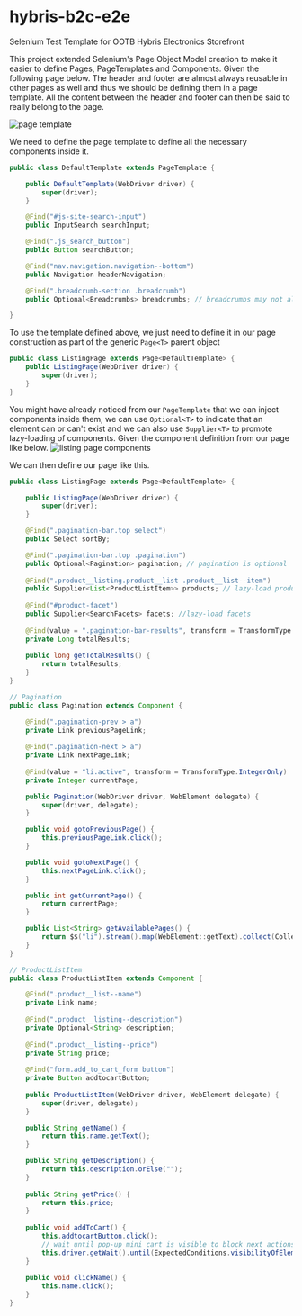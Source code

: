 # hybris-b2c-e2e
Selenium Test Template for OOTB Hybris Electronics Storefront

This project extended Selenium's Page Object Model creation to make it easier to define Pages, PageTemplates and Components. Given the following page below. The header and footer are almost always reusable in other pages as well and thus we should be defining them in a page template. All the content between the header and footer can then be said to really belong to the page. 

![page template](https://github.com/codezombies/hybris-b2c-e2e/blob/master/docs/images/listingpage_template.png)

We need to define the page template to define all the necessary components inside it.
```java
public class DefaultTemplate extends PageTemplate {

    public DefaultTemplate(WebDriver driver) {
        super(driver);
    }

    @Find("#js-site-search-input")
    public InputSearch searchInput;

    @Find(".js_search_button")
    public Button searchButton;

    @Find("nav.navigation.navigation--bottom")
    public Navigation headerNavigation;

    @Find(".breadcrumb-section .breadcrumb")
    public Optional<Breadcrumbs> breadcrumbs; // breadcrumbs may not always be visible on all the pages, e.g. homepage

}
```

To use the template defined above, we just need to define it in our page construction as part of the generic `Page<T>` parent object
```java
public class ListingPage extends Page<DefaultTemplate> {
    public ListingPage(WebDriver driver) {
        super(driver);
    }
}

```

You might have already noticed from our `PageTemplate` that we can inject components inside them, we can use `Optional<T>` to indicate that an element can or can't exist and we can also use `Supplier<T>` to promote lazy-loading of components. Given the component definition from our page like below.
![listing page components](https://github.com/codezombies/hybris-b2c-e2e/blob/master/docs/images/listingpage_components.png)

We can then define our page like this.
```java
public class ListingPage extends Page<DefaultTemplate> {

    public ListingPage(WebDriver driver) {
        super(driver);
    }

    @Find(".pagination-bar.top select")
    public Select sortBy;

    @Find(".pagination-bar.top .pagination")
    public Optional<Pagination> pagination; // pagination is optional
            
    @Find(".product__listing.product__list .product__list--item")
    public Supplier<List<ProductListItem>> products; // lazy-load products
 
    @Find("#product-facet")
    public Supplier<SearchFacets> facets; //lazy-load facets
    
    @Find(value = ".pagination-bar-results", transform = TransformType.LongOnly)
    private Long totalResults;
    
    public long getTotalResults() {
        return totalResults;
    }   
}

// Pagination
public class Pagination extends Component {

    @Find(".pagination-prev > a")
    private Link previousPageLink;
    
    @Find(".pagination-next > a")
    private Link nextPageLink;
    
    @Find(value = "li.active", transform = TransformType.IntegerOnly)
    private Integer currentPage;

    public Pagination(WebDriver driver, WebElement delegate) {
        super(driver, delegate);
    }

    public void gotoPreviousPage() {
        this.previousPageLink.click();
    }

    public void gotoNextPage() {
        this.nextPageLink.click();
    }

    public int getCurrentPage() {
        return currentPage;
    }

    public List<String> getAvailablePages() {
        return $$("li").stream().map(WebElement::getText).collect(Collectors.toList());
    }
}

// ProductListItem
public class ProductListItem extends Component {

    @Find(".product__list--name")
    private Link name;
    
    @Find(".product__listing--description")
    private Optional<String> description;
    
    @Find(".product__listing--price")
    private String price;
    
    @Find("form.add_to_cart_form button")
    private Button addtocartButton;
    
    public ProductListItem(WebDriver driver, WebElement delegate) {
        super(driver, delegate);
    }

    public String getName() {
        return this.name.getText();
    }

    public String getDescription() {
        return this.description.orElse("");
    }
    
    public String getPrice() {
        return this.price;
    }
    
    public void addToCart() {
        this.addtocartButton.click();
        // wait until pop-up mini cart is visible to block next actions
        this.driver.getWait().until(ExpectedConditions.visibilityOfElementLocated($by("#colorbox")));
    }
    
    public void clickName() {
        this.name.click();
    }
}

```
